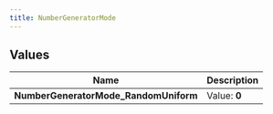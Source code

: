 ```yaml
---
title: NumberGeneratorMode
---
```


## Values

| Name | Description |
| ---- | ----------- |
| **NumberGeneratorMode\_RandomUniform** | Value: **0** |

